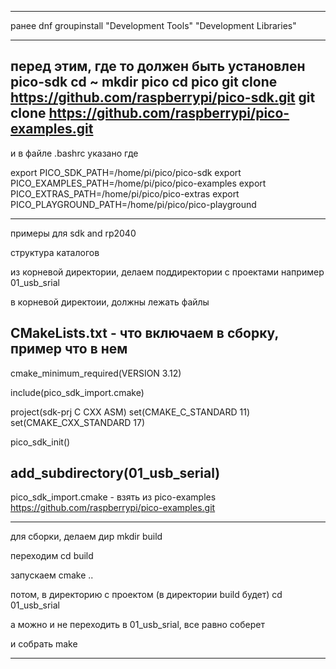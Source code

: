 --------
ранее
dnf groupinstall "Development Tools" "Development Libraries"

--------

перед этим, где то должен быть установлен pico-sdk
cd ~
mkdir pico
cd pico
git clone https://github.com/raspberrypi/pico-sdk.git
git clone https://github.com/raspberrypi/pico-examples.git
----------

и в файле .bashrc  указано где

export PICO_SDK_PATH=/home/pi/pico/pico-sdk
export PICO_EXAMPLES_PATH=/home/pi/pico/pico-examples
export PICO_EXTRAS_PATH=/home/pi/pico/pico-extras
export PICO_PLAYGROUND_PATH=/home/pi/pico/pico-playground

--------

примеры для sdk and rp2040

структура каталогов

из корневой директории, делаем поддиректории с проектами
например 01_usb_srial

в корневой директоии, должны лежать файлы

CMakeLists.txt - что включаем в сборку, пример что в нем
--------------------------------------------------------------------------------------------
cmake_minimum_required(VERSION 3.12)

include(pico_sdk_import.cmake)

project(sdk-prj C CXX ASM)
set(CMAKE_C_STANDARD 11)
set(CMAKE_CXX_STANDARD 17)


pico_sdk_init()

add_subdirectory(01_usb_serial)
--------------------------------------------------------------------------------------------

pico_sdk_import.cmake - взять из pico-examples https://github.com/raspberrypi/pico-examples.git

----------------------
для сборки, 
делаем дир
mkdir build

переходим
cd build

запускаем
cmake ..


потом, в директорию с проектом (в директории build будет)
cd 01_usb_srial

а можно и не переходить в 01_usb_srial, все равно соберет

и собрать
make

--------------------------

